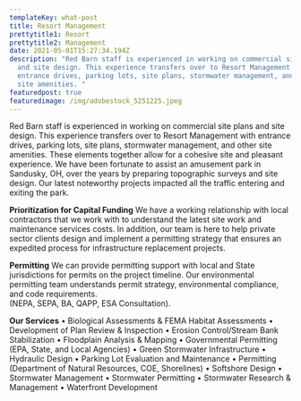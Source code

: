 ```yaml
---
templateKey: what-post
title: Resort Management
prettytitle1: Resort
prettytitle2: Management
date: 2021-05-01T15:27:34.194Z
description: "Red Barn staff is experienced in working on commercial site plans
  and site design. This experience transfers over to Resort Management with
  entrance drives, parking lots, site plans, stormwater management, and other
  site amenities. "
featuredpost: true
featuredimage: /img/adobestock_5251225.jpeg
---
```


Red Barn staff is experienced in working on commercial site plans and site design. This experience transfers over to Resort Management with entrance drives, parking lots, site plans, stormwater management, and other site amenities. These elements together allow for a cohesive site and pleasant experience. We have been fortunate to assist an amusement park in Sandusky, OH, over the years by preparing topographic surveys and site design. Our latest noteworthy projects impacted all the traffic entering and exiting the park.

**Prioritization for Capital Funding**
We have a working relationship with local contractors that we work with to understand the latest site work and maintenance services costs. In addition, our team is here to help private sector clients design and implement a permitting strategy that ensures an expedited process for infrastructure replacement projects.

**Permitting**
We can provide permitting support with local and State jurisdictions for permits on the project timeline. Our environmental permitting team understands permit strategy, environmental compliance, and code requirements.\
(NEPA, SEPA, BA, QAPP, ESA Consultation).

**Our Services**
• Biological Assessments & FEMA Habitat Assessments
• Development of Plan Review & Inspection
• Erosion Control/Stream Bank Stabilization
• Floodplain Analysis & Mapping
• Governmental Permitting (EPA, State, and Local Agencies)
• Green Stormwater Infrastructure
• Hydraulic Design
• Parking Lot Evaluation and Maintenance
• Permitting (Department of Natural Resources, COE, Shorelines)
• Softshore Design
• Stormwater Management
• Stormwater Permitting
• Stormwater Research & Management
• Waterfront Development
